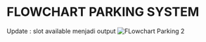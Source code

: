 # FLOWCHART PARKING SYSTEM

Update : slot available menjadi output 
![FLowchart Parking 2](https://user-images.githubusercontent.com/96825204/150051076-80e8b63f-5000-4e9a-a6e5-60fddecc8156.png)
